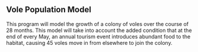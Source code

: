 ## Vole Population Model

This program will model the growth of a colony of voles over the course of 28 months. This model will take into account the added condition 
 that at the end of every May, an annual tourism event introduces abundant food to the habitat, causing 45 voles move in from elsewhere to 
 join the colony. 